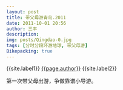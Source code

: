 ```yaml
---
layout: post
title: 带父母游青岛.2011
date: 2011-10-01 20:56
author: 三丰
description:
img: posts/Qingdao-0.jpg
tags: [分时分段环游地球, 带父母游]
Bikepacking: true
---
```

{{site.label1}} <a href="/about">{{page.author}}</a> {{site.label2}}

第一次带父母出游，争做靠谱小导游。
